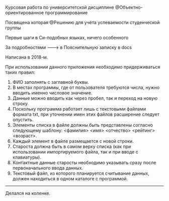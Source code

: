 Курсовая работа по университетской дисциплине @Объектно-ориентированное программирование

Посвящена которая @Решению для учёта успеваемости студенческой группы

Первые шаги в Си-подобных языках, ничего особенного

За подробностями ---> в Пояснительную записку в docs

Написана в 2018-м.

При использовании данного приложения необходимо придерживаться таких правил:
1.	ФИО заполнять с заглавной буквы.
2.	В местах программы, где от пользователя требуются числа, нужно вводить именно числовое значение.
3.	Данные можно вводить как через пробел, так и переход на новую строку.
4.	Поскольку программа работает лишь с текстовыми файлами формата txt, при уточнении имен этих файлов расширение следует опустить.
5.	Элементы списка в файле должны быть представлены согласно следующему шаблону:
 	<фамилия>  <имя>  <отчество>  <рейтинг>  <возраст>.
6.	Каждый элемент в файле размещается c новой строки.
7.	Староста должна быть в самом верху списка (как при использовании импортируемого файла, так и при вводе с клавиатуры).
8.	Контактные данные старосты необходимо указывать сразу после первоначального ввода данных.
9.	Текстовый файл, из которого планируется считывание данных, должен находиться в одном каталоге с программой.

___
Делался на коленке.